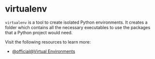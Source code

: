 # virtualenv

`virtualenv` is a tool to create isolated Python environments. It creates a folder which contains all the necessary executables to use the packages that a Python project would need.

Visit the following resources to learn more:

- [@official@Virtual Environments](https://virtualenv.pypa.io/en/latest/)